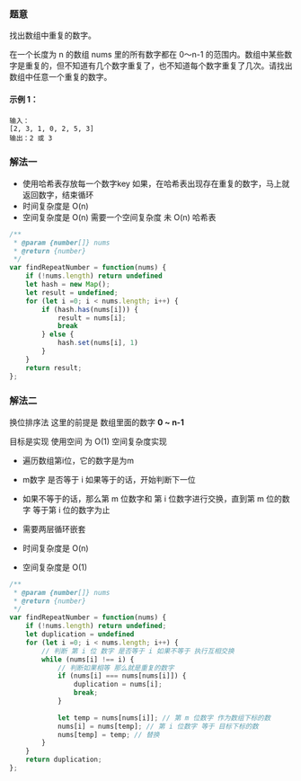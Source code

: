 ### 题意

找出数组中重复的数字。


在一个长度为 n 的数组 nums 里的所有数字都在 0～n-1 的范围内。数组中某些数字是重复的，但不知道有几个数字重复了，也不知道每个数字重复了几次。请找出数组中任意一个重复的数字。

#### 示例 1：

```
输入：
[2, 3, 1, 0, 2, 5, 3]
输出：2 或 3 
```

### 解法一

* 使用哈希表存放每一个数字key 如果，在哈希表出现存在重复的数字，马上就返回数字，结束循环
* 时间复杂度是 O(n)
* 空间复杂度是 O(n) 需要一个空间复杂度 未 O(n) 哈希表

```js
/**
 * @param {number[]} nums
 * @return {number}
 */
var findRepeatNumber = function(nums) {
    if (!nums.length) return undefined
    let hash = new Map();
    let result = undefined;
    for (let i =0; i < nums.length; i++) {
        if (hash.has(nums[i])) {
            result = nums[i];
            break
        } else {
            hash.set(nums[i], 1)
        }
    }
    return result;
};
```

### 解法二
换位排序法 这里的前提是 数组里面的数字 **0 ~ n-1**

目标是实现 使用空间 为 O(1) 空间复杂度实现
* 遍历数组第i位，它的数字是为m
* m数字 是否等于 i 如果等于的话，开始判断下一位
* 如果不等于的话，那么第 m 位数字和 第 i 位数字进行交换，直到第 m 位的数字 等于第 i 位的数字为止
* 需要两层循环嵌套

* 时间复杂度是 O(n)
* 空间复杂度是 O(1)


```js
/**
 * @param {number[]} nums
 * @return {number}
 */
var findRepeatNumber = function(nums) {
    if (!nums.length) return undefined;
    let duplication = undefined
    for (let i =0; i < nums.length; i++) {
        // 判断 第 i 位 数字 是否等于 i 如果不等于 执行互相交换
        while (nums[i] !== i) {
            // 判断如果相等 那么就是重复的数字
            if (nums[i] === nums[nums[i]]) {
                duplication = nums[i];
                break;
            }
            
            let temp = nums[nums[i]]; // 第 m 位数字 作为数组下标的数
            nums[i] = nums[temp]; // 第 i 位数字 等于 目标下标的数
            nums[temp] = temp; // 替换
        }
    }
    return duplication;
};
```